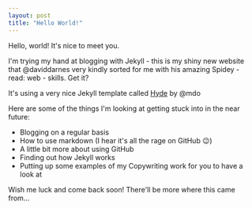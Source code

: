 ```yaml
---
layout: post
title: "Hello World!"
---
```


Hello, world! It's nice to meet you. 

I'm trying my hand at blogging with Jekyll - this is my shiny new website that @daviddarnes very kindly sorted for me with his amazing Spidey - read: web - skills. Get it? 

It's using a very nice Jekyll template called [Hyde](http://hyde.getpoole.com/) by @mdo

Here are some of the things I'm looking at getting stuck into in the near future:

<!--more-->

- Blogging on a regular basis
- How to use markdown (I hear it's all the rage on GitHub :wink:)
- A little bit more about using GitHub
- Finding out how Jekyll works
- Putting up some examples of my Copywriting work for you to have a look at

Wish me luck and come back soon! There'll be more where this came from...
